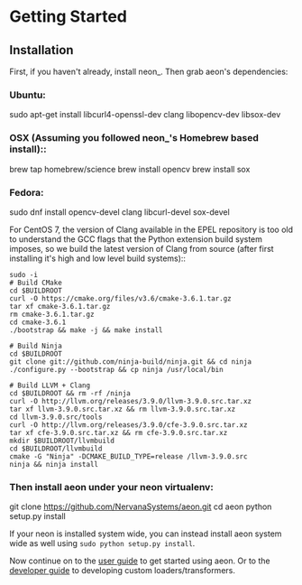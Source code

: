 # Getting Started

## Installation

First, if you haven't already, install neon_. Then grab aeon's dependencies:

### Ubuntu:

  sudo apt-get install libcurl4-openssl-dev clang libopencv-dev libsox-dev

### OSX (Assuming you followed neon_'s Homebrew based install)::

  brew tap homebrew/science
  brew install opencv
  brew install sox

### Fedora:

  sudo dnf install opencv-devel clang libcurl-devel sox-devel

For CentOS 7, the version of Clang available in the EPEL repository is too old 
to understand the GCC flags that the Python extension build system imposes, so 
we build the latest version of Clang from source (after first installing it's 
high and low level build systems)::

    sudo -i
    # Build CMake
    cd $BUILDROOT
    curl -O https://cmake.org/files/v3.6/cmake-3.6.1.tar.gz
    tar xf cmake-3.6.1.tar.gz
    rm cmake-3.6.1.tar.gz
    cd cmake-3.6.1
    ./bootstrap && make -j && make install

    # Build Ninja
    cd $BUILDROOT
    git clone git://github.com/ninja-build/ninja.git && cd ninja
    ./configure.py --bootstrap && cp ninja /usr/local/bin

    # Build LLVM + Clang
    cd $BUILDROOT && rm -rf /ninja
    curl -O http://llvm.org/releases/3.9.0/llvm-3.9.0.src.tar.xz
    tar xf llvm-3.9.0.src.tar.xz && rm llvm-3.9.0.src.tar.xz
    cd llvm-3.9.0.src/tools
    curl -O http://llvm.org/releases/3.9.0/cfe-3.9.0.src.tar.xz
    tar xf cfe-3.9.0.src.tar.xz && rm cfe-3.9.0.src.tar.xz
    mkdir $BUILDROOT/llvmbuild
    cd $BUILDROOT/llvmbuild
    cmake -G "Ninja" -DCMAKE_BUILD_TYPE=release /llvm-3.9.0.src
    ninja && ninja install

### Then install aeon under your neon virtualenv:

  git clone https://github.com/NervanaSystems/aeon.git
  cd aeon
  python setup.py install

If your neon is installed system wide, you can instead install aeon system wide
as well using `sudo python setup.py install`.

Now continue on to the [user guide](https://github.com/aeon/doc/source/user_guide.rst) to get started using aeon. Or to the
[developer guide](https://github.com/aeon/doc/source/developer_guide.rst) to developing custom loaders/transformers.
